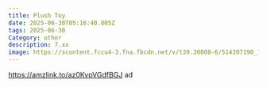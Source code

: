 ```yaml
---
title: Plush Toy
date: 2025-06-30T05:16:40.005Z
tags: 2025-06-30
Category: other
description: 7.xx
image: https://scontent.fccu4-3.fna.fbcdn.net/v/t39.30808-6/514397190_122132890130734172_1810679789197930376_n.jpg?stp=cp6_dst-jpg_p843x403_tt6&_nc_cat=106&ccb=1-7&_nc_sid=aa7b47&_nc_ohc=6EZVachRXzsQ7kNvwFpkj3X&_nc_oc=Admtt1_QED4JkXROVKuRuyeHKwxpiQzMn-ip4F5WKeHqQE8NiEfjE3mG2pPVYApivoE&_nc_zt=23&_nc_ht=scontent.fccu4-3.fna&_nc_gid=Iqv3ydEdqayHt7k9vtllBw&oh=00_AfP7SuwkbuU3SzGb4HwUVLvTxuuYH74MdIZZ891Ll83VAg&oe=686800FD
---
```

https://amzlink.to/az0KvpVGdfBGJ ad
